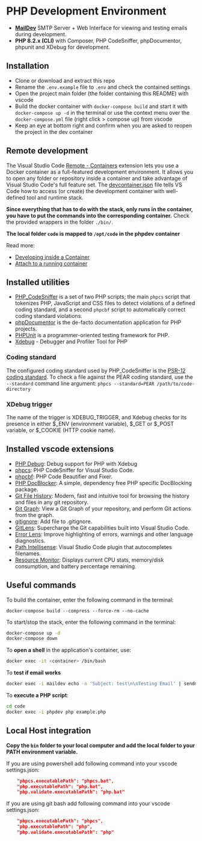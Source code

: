 # PHP Development Environment

- [**MailDev**](https://github.com/maildev/maildev) SMTP Server + Web Interface for viewing and testing emails during development.
- **PHP 8.2.x (CLI)** with Composer, PHP CodeSniffer, phpDocumentor, phpunit and XDebug for development.

## Installation

- Clone or download and extract this repo
- Rename the `.env.example` file to `.env` and check the contained settings
- Open the project main folder (the folder containing this README) with vscode
- Build the docker container with `docker-compose build` and start it with `docker-compose up -d` in the terminal or use the context menu over the `docker-compose.yml` file (right click > compose up) from vscode
- Keep an eye at bottom right and confirm when you are asked to reopen the project in the dev container

## Remote development

The Visual Studio Code [Remote - Containers](https://marketplace.visualstudio.com/items?itemName=ms-vscode-remote.remote-containers) extension lets you use a Docker container as a full-featured development environment. It allows you to open any folder or repository inside a container and take advantage of Visual Studio Code's full feature set. The [devcontainer.json](./.devcontainer.json) file tells VS Code how to access (or create) the development container with well-defined tool and runtime stack.

**Since everything that has to do with the stack, only runs in the container, you have to put the commands into the corresponding container.** Check the provided wrappers in the folder `./bin/`.

**The local folder `code` is mapped to `/opt/code` in the phpdev container**

Read more:

- [Developing inside a Container](https://code.visualstudio.com/docs/remote/containers)
- [Attach to a running container](https://code.visualstudio.com/docs/remote/attach-container)

## Installed utilities

- [PHP_CodeSniffer](https://github.com/squizlabs/PHP_CodeSniffer) is a set of two PHP scripts; the main `phpcs` script that tokenizes PHP, JavaScript and CSS files to detect violations of a defined coding standard, and a second `phpcbf` script to automatically correct coding standard violations.
- [phpDocumentor](https://www.phpdoc.org/) is the de-facto documentation application for PHP projects.
- [PHPUnit](https://phpunit.de/) is a programmer-oriented testing framework for PHP.
- [Xdebug](https://xdebug.org/) - Debugger and Profiler Tool for PHP

### Coding standard

The configured coding standard used by PHP_CodeSniffer is the [PSR-12 coding standard](https://www.php-fig.org/psr/psr-12/). To check a file against the PEAR coding standard, use the `--standard` command line argument: `phpcs --standard=PEAR /path/to/code-directory`

### XDebug trigger

The name of the trigger is XDEBUG_TRIGGER, and Xdebug checks for its presence in either $\_ENV (environment variable), $\_GET or $\_POST variable, or $\_COOKIE (HTTP cookie name).

## Installed vscode extensions

- [PHP Debug](https://marketplace.visualstudio.com/items?itemName=xdebug.php-debug): Debug support for PHP with Xdebug
- [phpcs](https://marketplace.visualstudio.com/items?itemName=ikappas.phpcs): PHP CodeSniffer for Visual Studio Code.
- [phpcbf](https://marketplace.visualstudio.com/items?itemName=persoderlind.vscode-phpcbf): PHP Code Beautifier and Fixer.
- [PHP DocBlocker](https://marketplace.visualstudio.com/items?itemName=neilbrayfield.php-docblocker): A simple, dependency free PHP specific DocBlocking package.
- [Git File History](https://marketplace.visualstudio.com/items?itemName=pomber.git-file-history): Modern, fast and intuitive tool for browsing the history and files in any git repository.
- [Git Graph](https://marketplace.visualstudio.com/items?itemName=mhutchie.git-graph): View a Git Graph of your repository, and perform Git actions from the graph.
- [gitignore](https://marketplace.visualstudio.com/items?itemName=michelemelluso.gitignore): Add file to .gitignore.
- [GitLens](https://marketplace.visualstudio.com/items?itemName=eamodio.gitlens): Supercharge the Git capabilities built into Visual Studio Code.
- [Error Lens](https://marketplace.visualstudio.com/items?itemName=usernamehw.errorlens): Improve highlighting of errors, warnings and other language diagnostics.
- [Path Intellisense](https://marketplace.visualstudio.com/items?itemName=christian-kohler.path-intellisense): Visual Studio Code plugin that autocompletes filenames.
- [Resource Monitor](https://marketplace.visualstudio.com/items?itemName=mutantdino.resourcemonitor): Displays current CPU stats, memory/disk consumption, and battery percentage remaining.

## Useful commands

To build the container, enter the following command in the terminal:

`docker-compose build --compress --force-rm --no-cache`

To start/stop the stack, enter the following command in the terminal:

```bash
docker-compose up -d
docker-compose down
```

To **open a shell** in the application's container, use:

```bash
docker exec -it <container> /bin/bash
```

To **test if email works**

```bash
docker exec -i maildev echo -n 'Subject: test\n\nTesting Email' | sendmail -v testuser@localhost.local
```

To **execute a PHP script**:

```bash
cd code
docker exec -i phpdev php example.php
```

## Local Host integration

**Copy the `bin` folder to your local computer and add the local folder to your PATH environment variable.**

If you are using powershell add following command into your vscode settings.json:

```json
    "phpcs.executablePath": "phpcs.bat",
    "php.executablePath": "php.bat",
    "php.validate.executablePath": "php.bat"
```

If you are using git bash add following command into your vscode settings.json:

```json
    "phpcs.executablePath": "phpcs",
    "php.executablePath": "php",
    "php.validate.executablePath": "php"
```
